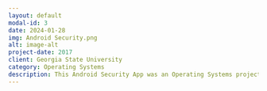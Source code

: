 ```yaml
---
layout: default
modal-id: 3
date: 2024-01-28
img: Android Security.png
alt: image-alt
project-date: 2017
client: Georgia State University
category: Operating Systems
description: This Android Security App was an Operating Systems project where password hashing was the main focus using Android Studio and Virtual Machines.
---
```

